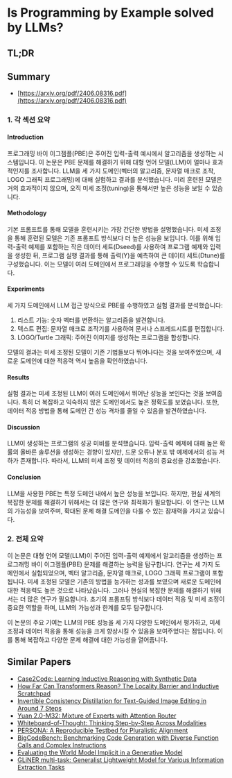 # Is Programming by Example solved by LLMs?
## TL;DR
## Summary
- [https://arxiv.org/pdf/2406.08316.pdf](https://arxiv.org/pdf/2406.08316.pdf)

### 1. 각 섹션 요약

#### Introduction
프로그래밍 바이 이그젬플(PBE)은 주어진 입력-출력 예시에서 알고리즘을 생성하는 시스템입니다. 이 논문은 PBE 문제를 해결하기 위해 대형 언어 모델(LLM)이 얼마나 효과적인지를 조사합니다. LLM을 세 가지 도메인(벡터의 알고리즘, 문자열 매크로 조작, LOGO 그래픽 프로그래밍)에 대해 실험하고 결과를 분석했습니다. 미리 훈련된 모델은 거의 효과적이지 않으며, 오직 미세 조정(tuning)을 통해서만 높은 성능을 보일 수 있습니다.

#### Methodology
기본 프롬프트를 통해 모델을 훈련시키는 가장 간단한 방법을 설명했습니다. 미세 조정을 통해 훈련된 모델은 기존 프롬프트 방식보다 더 높은 성능을 보입니다. 이를 위해 입력-출력 예제를 포함하는 작은 데이터 세트(Dseed)를 사용하여 프로그램 예제와 입력을 생성한 뒤, 프로그램 실행 결과를 통해 출력(Y)을 예측하여 큰 데이터 세트(Dtune)를 구성했습니다. 이는 모델이 여러 도메인에서 프로그래밍을 수행할 수 있도록 학습합니다.

#### Experiments
세 가지 도메인에서 LLM 접근 방식으로 PBE를 수행하였고 실험 결과를 분석했습니다:
1. 리스트 기능: 숫자 벡터를 변환하는 알고리즘을 발견합니다.
2. 텍스트 편집: 문자열 매크로 조작기를 사용하여 문서나 스프레드시트를 편집합니다.
3. LOGO/Turtle 그래픽: 주어진 이미지를 생성하는 프로그램을 합성합니다.

모델의 결과는 미세 조정된 모델이 기존 기법들보다 뛰어나다는 것을 보여주었으며, 새로운 도메인에 대한 적응력 역시 높음을 확인하였습니다.

#### Results
실험 결과는 미세 조정된 LLM이 여러 도메인에서 뛰어난 성능을 보인다는 것을 보여줍니다. 특히 더 복잡하고 익숙하지 않은 도메인에서도 높은 정확도를 보였습니다. 또한, 데이터 적응 방법을 통해 도메인 간 성능 격차를 줄일 수 있음을 발견하였습니다.

#### Discussion
LLM이 생성하는 프로그램의 성공 미비를 분석했습니다. 입력-출력 예제에 대해 높은 확률의 올바른 솔루션을 생성하는 경향이 있지만, 드문 오류나 분포 밖 예제에서의 성능 저하가 존재합니다. 따라서, LLM의 미세 조정 및 데이터 적응의 중요성을 강조했습니다.

#### Conclusion
LLM을 사용한 PBE는 특정 도메인 내에서 높은 성능을 보입니다. 하지만, 현실 세계의 복잡한 문제를 해결하기 위해서는 더 많은 연구와 최적화가 필요합니다. 이 연구는 LLM의 가능성을 보여주며, 확대된 문제 해결 도메인을 다룰 수 있는 잠재력을 가지고 있습니다.

### 2. 전체 요약
이 논문은 대형 언어 모델(LLM)이 주어진 입력-출력 예제에서 알고리즘을 생성하는 프로그래밍 바이 이그젬플(PBE) 문제를 해결하는 능력을 탐구합니다. 연구는 세 가지 도메인에서 실험되었으며, 벡터 알고리즘, 문자열 매크로, LOGO 그래픽 프로그램이 포함됩니다. 미세 조정된 모델은 기존의 방법을 능가하는 성과를 보였으며 새로운 도메인에 대한 적응력도 높은 것으로 나타났습니다. 그러나 현실의 복잡한 문제를 해결하기 위해서는 더 많은 연구가 필요합니다. 초기의 프롬프팅 방식보다 데이터 적응 및 미세 조정이 중요한 역할을 하며, LLM의 가능성과 한계를 모두 탐구합니다.

이 논문의 주요 기여는 LLM의 PBE 성능을 세 가지 다양한 도메인에서 평가하고, 미세 조정과 데이터 적응을 통해 성능을 크게 향상시킬 수 있음을 보여주었다는 점입니다. 이를 통해 복잡하고 다양한 문제 해결에 대한 가능성을 열어줍니다.

## Similar Papers
- [Case2Code: Learning Inductive Reasoning with Synthetic Data](2407.12504.md)
- [How Far Can Transformers Reason? The Locality Barrier and Inductive Scratchpad](2406.06467.md)
- [Invertible Consistency Distillation for Text-Guided Image Editing in Around 7 Steps](2406.14539.md)
- [Yuan 2.0-M32: Mixture of Experts with Attention Router](2405.17976.md)
- [Whiteboard-of-Thought: Thinking Step-by-Step Across Modalities](2406.14562.md)
- [PERSONA: A Reproducible Testbed for Pluralistic Alignment](2407.17387.md)
- [BigCodeBench: Benchmarking Code Generation with Diverse Function Calls and Complex Instructions](2406.15877.md)
- [Evaluating the World Model Implicit in a Generative Model](2406.03689.md)
- [GLiNER multi-task: Generalist Lightweight Model for Various Information Extraction Tasks](2406.12925.md)
